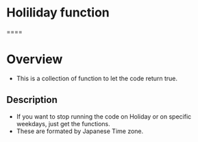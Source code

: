 # Holiliday function
====

# Overview
- This is a collection of function to let the code return true.

## Description
- If you want to stop running the code on Holiday or on specific weekdays, just get the functions.
- These are formated by Japanese Time zone.
